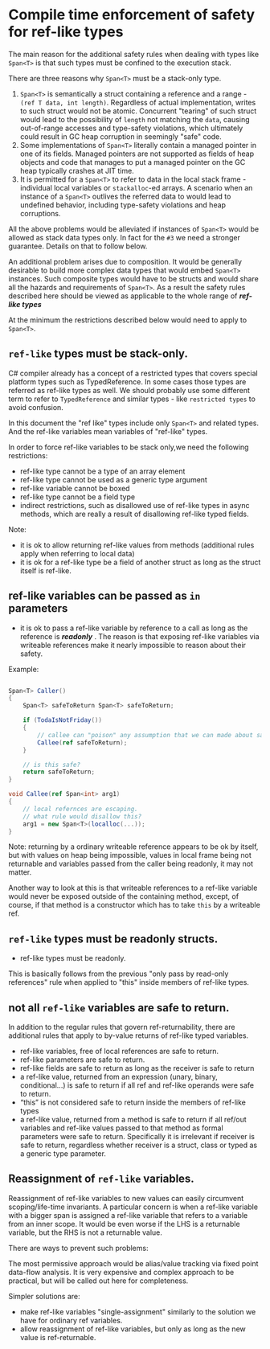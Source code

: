 # Compile time enforcement of safety for ref-like types #

The main reason for the additional safety rules when dealing with types like `Span<T>` is that such types must be confined to the execution stack.
 
There are three reasons why `Span<T>` must be a stack-only type.

1. `Span<T>` is semantically a struct containing a reference and a range - `(ref T data, int length)`. Regardless of actual implementation, writes to such struct would not be atomic. Concurrent "tearing" of such struct would lead to the possibility of `length` not matching the `data`, causing out-of-range accesses and type-safety violations, which ultimately could result in GC heap corruption in seemingly "safe" code.
2. Some implementations of `Span<T>` literally contain a managed pointer in one of its fields. Managed pointers are not supported as fields of heap objects and code that manages to put a managed pointer on the GC heap typically crashes at JIT time.
3. It is permitted for a `Span<T>` to refer to data in the local stack frame - individual local variables or `stackalloc`-ed arrays. A scenario when an instance of a `Span<T>` outlives the referred data to would lead to undefined behavior, including type-safety violations and heap corruptions.

All the above problems would be alleviated if instances of `Span<T>` would be allowed as stack data types only. In fact for the `#3` we need a stronger guarantee. Details on that to follow below.

An additional problem arises due to composition. It would be generally desirable to build more complex data types that would embed `Span<T>` instances. Such composite types would have to be structs and would share all the hazards and requirements of `Span<T>`. As a result the safety rules described here should be viewed as applicable to the whole range of **_ref-like types_**

At the minimum the restrictions described below would need to apply to `Span<T>`.

## `ref-like` types must be stack-only. ##

C# compiler already has a concept of a restricted types that covers special platform types such as TypedReference. In some cases those types are referred as ref-like types as well. We should probably use some different term to refer to `TypedReference` and similar types - like `restricted types` to avoid confusion.

In this document the "ref like" types include only `Span<T>` and related types. And the ref-like variables mean variables of "ref-like" types.  

In order to force ref-like variables to be stack only,we need the following restrictions: 

- ref-like type cannot be a type of an array element
- ref-like type cannot be used as a generic type argument
- ref-like variable cannot be boxed
- ref-like type cannot be a field type
- indirect restrictions, such as disallowed use of ref-like types in async methods, which are really a result of disallowing ref-like typed fields.

Note:

- it is ok to allow returning ref-like values from methods (additional rules apply when referring to local data)
- it is ok for a ref-like type be a field of another struct as long as the struct itself is ref-like.


## ref-like variables can be passed as `in` parameters ##

- it is ok to pass a ref-like variable by reference to a call as long as the reference is **_readonly_** . 
The reason is that exposing ref-like variables via writeable references make it nearly impossible to reason about their safety.

Example:

```cs

Span<T> Caller()
{
	Span<T> safeToReturn Span<T> safeToReturn;

	if (TodaIsNotFriday())
	{
		// callee can "poison" any assumption that we can made about safeToReturn
		Callee(ref safeToReturn);
	}

	// is this safe?
	return safeToReturn;
}

void Callee(ref Span<int> arg1)
{
	// local refernces are escaping. 
	// what rule would disallow this?
	arg1 = new Span<T>(localloc(...));
}

```

Note: returning by a ordinary writeable reference appears to be ok by itself, but with values on heap being impossible, values in local frame being not returnable and variables passed from the caller being readonly, it may not matter.

Another way to look at this is that writeable references to a ref-like variable would never be exposed outside of the containing method, except, of course, if that method is a constructor which has to take `this` by a writeable ref.

## `ref-like` types must be readonly structs. ##

- ref-like types must be readonly. 

This is basically follows from the previous "only pass by read-only references" rule when applied to "this" inside members of ref-like types.

## not all `ref-like` variables are safe to return. ##

In addition to the regular rules that govern ref-returnability, there are additional rules that apply to by-value returns of ref-like typed variables.

* ref-like variables, free of local references are safe to return.
* ref-like parameters are safe to return.
* ref-like fields are safe to return as long as the receiver is safe to return
* a ref-like value, returned from an expression (unary, binary, conditional...) is safe to return if all ref and ref-like operands were safe to return.
* “this” is not considered safe to return inside the members of ref-like types
* a ref-like value, returned from a method is safe to return if all ref/out variables and ref-like values passed to that method as formal parameters were safe to return.
Specifically it is irrelevant if receiver is safe to return, regardless whether receiver is a struct, class or typed as a generic type parameter.

## Reassignment of `ref-like` variables. ##

Reassignment of ref-like variables to new values can easily circumvent scoping/life-time invariants. A particular concern is when a ref-like variable with a bigger span is assigned a ref-like variable that refers to a variable from an inner scope.
It would be even worse if the LHS is a returnable variable, but the RHS is not a returnable value.  

There are ways to prevent such problems:

The most permissive approach would be alias/value tracking via fixed point data-flow analysis. It is very expensive and complex approach to be practical, but will be called out here for completeness.

Simpler solutions are:
- make ref-like variables "single-assignment" similarly to the solution we have for ordinary ref variables.
- allow reassignment of ref-like variables, but only as long as the new value is ref-returnable.


